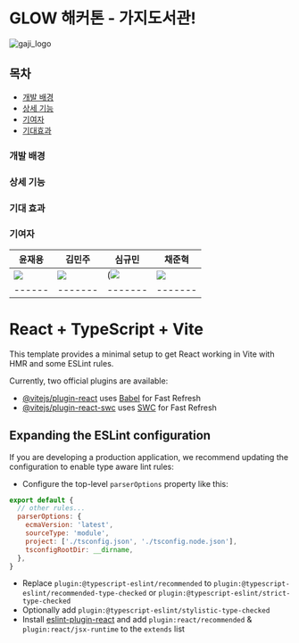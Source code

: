 
# GLOW 해커톤 - 가지도서관!
![gaji_logo](https://github.com/KongGookSu/frontend/assets/103253736/d165b63c-4bb0-4ed8-acc2-436855c2ab1c)

## 목차
- [개발 배경](#개발-배경)
- [상세 기능](#상세-기능)
- [기여자](#기여자)
- [기대효과](#기대효과)
  
### 개발 배경

### 상세 기능 

### 기대 효과

### 기여자
|윤재용|김민주|심규민|채준혁|
|------|-------|-------|-------|
|![](https://avatars.githubusercontent.com/u/103253736?v=4)|![](https://avatars.githubusercontent.com/u/91789311?v=4)|(![](https://avatars.githubusercontent.com/u/49743742?v=4)|![](https://avatars.githubusercontent.com/u/18231524?v=4)|
|------|-------|-------|-------|










# React + TypeScript + Vite

This template provides a minimal setup to get React working in Vite with HMR and some ESLint rules.

Currently, two official plugins are available:

- [@vitejs/plugin-react](https://github.com/vitejs/vite-plugin-react/blob/main/packages/plugin-react/README.md) uses [Babel](https://babeljs.io/) for Fast Refresh
- [@vitejs/plugin-react-swc](https://github.com/vitejs/vite-plugin-react-swc) uses [SWC](https://swc.rs/) for Fast Refresh

## Expanding the ESLint configuration

If you are developing a production application, we recommend updating the configuration to enable type aware lint rules:

- Configure the top-level `parserOptions` property like this:

```js
export default {
  // other rules...
  parserOptions: {
    ecmaVersion: 'latest',
    sourceType: 'module',
    project: ['./tsconfig.json', './tsconfig.node.json'],
    tsconfigRootDir: __dirname,
  },
}
```

- Replace `plugin:@typescript-eslint/recommended` to `plugin:@typescript-eslint/recommended-type-checked` or `plugin:@typescript-eslint/strict-type-checked`
- Optionally add `plugin:@typescript-eslint/stylistic-type-checked`
- Install [eslint-plugin-react](https://github.com/jsx-eslint/eslint-plugin-react) and add `plugin:react/recommended` & `plugin:react/jsx-runtime` to the `extends` list
